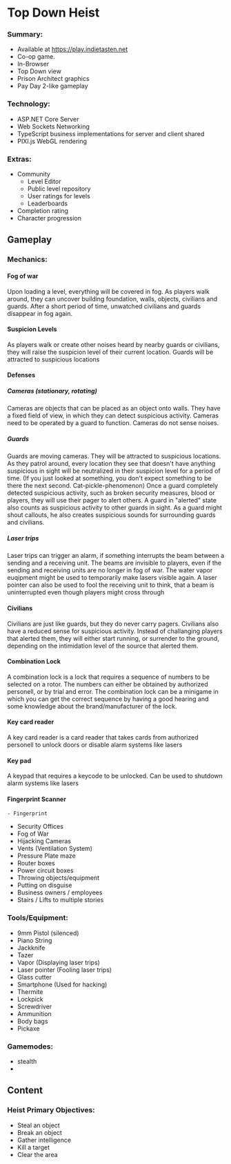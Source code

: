 Top Down Heist
==============

### Summary:
- Available at https://play.indietasten.net
- Co-op game.
- In-Browser
- Top Down view
- Prison Architect graphics
- Pay Day 2-like gameplay

### Technology:
- ASP.NET Core Server
- Web Sockets Networking
- TypeScript business implementations for server and client shared
- PIXI.js WebGL rendering

### Extras:
- Community
    - Level Editor
    - Public level repository
    - User ratings for levels
    - Leaderboards
- Completion rating
- Character progression


## Gameplay

### Mechanics:
#### Fog of war
Upon loading a level, everything will be covered in fog. As players walk around, they can uncover building foundation, walls, objects, civilians and guards.
After a short period of time, unwatched civilians and guards disappear in fog again.

#### Suspicion Levels
As players walk or create other noises heard by nearby guards or civilians, they will raise the suspicion level of their current location. Guards will be attracted to suspicious locations

#### Defenses
##### Cameras (stationary, rotating)
Cameras are objects that can be placed as an object onto walls. They have a fixed field of view, in which they can detect suspicious activity. Cameras need to be operated by a guard to function. Cameras do not sense noises.

##### Guards
Guards are moving cameras. They will be attracted to suspicious locations. As they patrol around, every location they see that doesn't have anything suspicious in sight will be neutralized in their suspicion level for a period of time. (If you just looked at something, you don't expect something to be there the next second. Cat-pickle-phenomenon)
Once a guard completely detected suspicious activity, such as broken security measures, blood or players, they will use their pager to alert others. A guard in "alerted" state also counts as suspicious activity to other guards in sight. As a guard might shout callouts, he also creates suspicious sounds for surrounding guards and civilians.

##### Laser trips
Laser trips can trigger an alarm, if something interrupts the beam between a sending and a receiving unit. The beams are invisible to players, even if the sending and receiving units are no longer in fog of war. The water vapor euqipment might be used to temporarily make lasers visible again. A laser pointer can also be used to fool the receiving unit to think, that a beam is uninterrupted even though players might cross through

#### Civilians
Civilians are just like guards, but they do never carry pagers. Civilians also have a reduced sense for suspicious activity. Instead of challanging players that alerted them, they will either start running, or surrender to the ground, depending on the intimidation level of the source that alerted them.

#### Combination Lock
A combination lock is a lock that requires a sequence of numbers to be selected on a rotor. The numbers can either be obtained by authorized personell, or by trial and error. The combination lock can be a minigame in which you can get the correct sequence by having a good hearing and some knowledge about the brand/manufacturer of the lock.

#### Key card reader
A key card reader is a card reader that takes cards from authorized personell to unlock doors or disable alarm systems like lasers

#### Key pad
A keypad that requires a keycode to be unlocked. Can be used to shutdown alarm systems like lasers

#### Fingerprint Scanner
    - Fingerprint
- Security Offices
- Fog of War
- Hijacking Cameras
- Vents (Ventilation System)
- Pressure Plate maze
- Router boxes
- Power circuit boxes
- Throwing objects/equipment
- Putting on disguise
- Business owners / employees
- Stairs / Lifts to multiple stories

### Tools/Equipment:
- 9mm Pistol (silenced)
- Piano String
- Jackknife
- Tazer
- Vapor (Displaying laser trips)
- Laser pointer (Fooling laser trips)
- Glass cutter
- Smartphone (Used for hacking)
- Thermite
- Lockpick
- Screwdriver
- Ammunition
- Body bags
- Pickaxe


### Gamemodes:
- stealth
- 

## Content

### Heist Primary Objectives:
- Steal an object
- Break an object
- Gather intelligence
- Kill a target
- Clear the area
